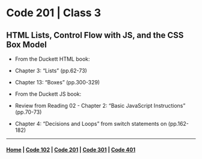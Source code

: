 # Code 201 | Class 3

## HTML Lists, Control Flow with JS, and the CSS Box Model
 - From the Duckett HTML book:
  - Chapter 3: “Lists” (pp.62-73)
  - Chapter 13: “Boxes” (pp.300-329)

 - From the Duckett JS book:
  - Review from Reading 02 - Chapter 2: “Basic JavaScript Instructions” (pp.70-73)
  - Chapter 4: “Decisions and Loops” from switch statements on (pp.162-182)


***

#### [Home](README.md) | [Code 102](102.md) | [Code 201](201.md) | [Code 301](301.md) | [Code 401](401.md)